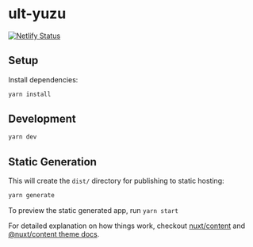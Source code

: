 # ult-yuzu

[![Netlify Status](https://api.netlify.com/api/v1/badges/91a70878-ce48-4720-826d-ad128a271e04/deploy-status)](https://app.netlify.com/sites/ult-yuzu/deploys)

## Setup

Install dependencies:

```bash
yarn install
```

## Development

```bash
yarn dev
```

## Static Generation

This will create the `dist/` directory for publishing to static hosting:

```bash
yarn generate
```

To preview the static generated app, run `yarn start`

For detailed explanation on how things work, checkout [nuxt/content](https://content.nuxtjs.org) and [@nuxt/content theme docs](https://content.nuxtjs.org/themes-docs).
